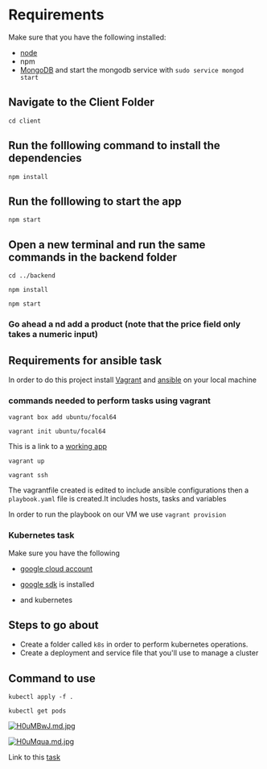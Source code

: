 # Requirements
Make sure that you have the following installed:
- [node](https://www.digitalocean.com/community/tutorials/how-to-install-node-js-on-ubuntu-18-04) 
- npm 
- [MongoDB](https://docs.mongodb.com/manual/tutorial/install-mongodb-on-ubuntu/) and start the mongodb service with `sudo service mongod start`

## Navigate to the Client Folder 
 `cd client`

## Run the folllowing command to install the dependencies 
 `npm install`

## Run the folllowing to start the app
 `npm start`

## Open a new terminal and run the same commands in the backend folder
 `cd ../backend`

 `npm install`

 `npm start`

 ### Go ahead a nd add a product (note that the price field only takes a numeric input)
 
 ## Requirements for ansible task
 
 In order to do this project install [Vagrant](https://developer.hashicorp.com/vagrant/docs/installation) and [ansible](https://docs.ansible.com/ansible/latest/installation_guide/intro_installation.html) on your local machine
 
 ### commands needed to perform tasks using vagrant
 
 `vagrant box add ubuntu/focal64`
 
 `vagrant init ubuntu/focal64`
 
 
 This is a link to a [working app](http://34.28.159.77:3000/) 
 
 `vagrant up`
 
 `vagrant ssh`
 
 
 The vagrantfile created is edited to include ansible configurations then a `playbook.yaml` file is created.It includes hosts, tasks and variables
 
 In order to run the playbook on our VM we use `vagrant provision`
 
 ### Kubernetes task

Make sure you have the following
- [google cloud account](https://cloud.google.com/cloud-console/?utm_source=google&utm_medium=cpc&utm_campaign=emea-emea-all-en-dr-bkws-all-all-trial-e-gcp-1011340&utm_content=text-ad-none-any-DEV_c-CRE_574627824862-ADGP_Hybrid%20%7C%20BKWS%20-%20EXA%20%7C%20Txt%20~%20Management%20Tools%20~%20Cloud%20Console%23v2-KWID_43700053286075712-kwd-55675752867-userloc_1009824&utm_term=KW_google%20cloud%20console-NET_g-PLAC_&gclid=EAIaIQobChMI-vml8Pfi_AIVboxoCR3tQA2PEAAYASAAEgJItvD_BwE&gclsrc=aw.ds)

- [google sdk](https://cloud.google.com/sdk/docs/install) is installed

- and kubernetes

## Steps to go about

- Create a folder called `k8s` in order to perform kubernetes operations.
- Create a deployment and service file that you'll use to manage a cluster

## Command to use

`kubectl apply -f .`

`kubectl get pods`

[![H0uMBwJ.md.jpg](https://iili.io/H0uMBwJ.md.jpg)](https://freeimage.host/i/H0uMBwJ)

[![H0uMqua.md.jpg](https://iili.io/H0uMqua.md.jpg)](https://freeimage.host/i/H0uMqua)

Link to this [task](http://34.28.159.77:3000/)


 
 
 
